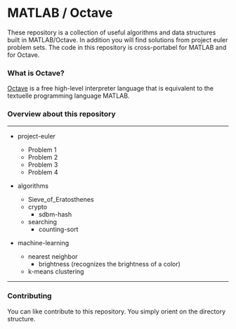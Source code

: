 # MATLAB / Octave

These repository is a collection of useful algorithms and data structures built in MATLAB/Octave. In addition you will find solutions from project euler problem sets. The code in this repository is cross-portabel for MATLAB and for Octave.

### What is Octave?

[Octave](https://www.gnu.org/software/octave/) is a free high-level interpreter language that is equivalent to the textuelle programming language MATLAB.

### Overview about this repository

---

* project-euler
  * Problem 1
  * Problem 2
  * Problem 3
  * Problem 4

* algorithms
  * Sieve_of_Eratosthenes
  * crypto
    * sdbm-hash
  * searching
    * counting-sort

* machine-learning
  * nearest neighbor
     * brightness (recognizes the brightness of a color)
  * k-means clustering

---

### Contributing

You can like contribute to this repository. You simply orient on the directory structure.
